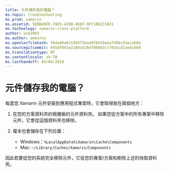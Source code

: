 ```yaml
---
title: 元件儲存我的電腦？
ms.topic: troubleshooting
ms.prod: xamarin
ms.assetid: 5EBB49EE-39E5-428B-866F-9FC1BB215B31
ms.technology: xamarin-cross-platform
author: asb3993
ms.author: amburns
ms.openlocfilehash: f0dad6e6219d373eaa9f8410aea7d96c81eceb6b
ms.sourcegitcommit: 945df041e2180cb20af08b83cc703ecd1aedc6b0
ms.translationtype: MT
ms.contentlocale: zh-TW
ms.lasthandoff: 04/04/2018
---
```

# <a name="where-are-the-components-stored-on-my-machine"></a>元件儲存我的電腦？

每當您 Xamarin 元件安裝到應用程式專案時，它會取得放在兩個地方：

1. 在您的方案資料夾的根層級的元件資料夾。 如果您從方案中的所有專案中移除元件，它會從這個資料夾也移除。

2. 複本也會儲存在下列位置：
    - Windows：`%LocalAppData%\Xamarin\Cache\Components`
    - Mac: `~/Library/Caches/Xamarin/Components`

因此若要從您的系統完全移除元件，它從您的專案/方案和刪除上述的快取資料夾。
